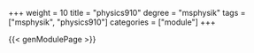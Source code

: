 +++
weight = 10
title = "physics910"
degree = "msphysik"
tags = ["msphysik", "physics910"]
categories = ["module"]
+++

{{< genModulePage >}}
